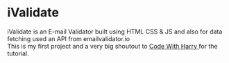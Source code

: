 # iValidate
iValidate is an E-mail Validator built using HTML CSS &amp; JS and also for data fetching used an API from emailvalidator.io <br>
This is my first project and a very big shoutout to <a href="https://youtu.be/2hbJj9czGv8?si=o78NBAS2j9-hDog1">Code With Harry </a>
for the tutorial.

